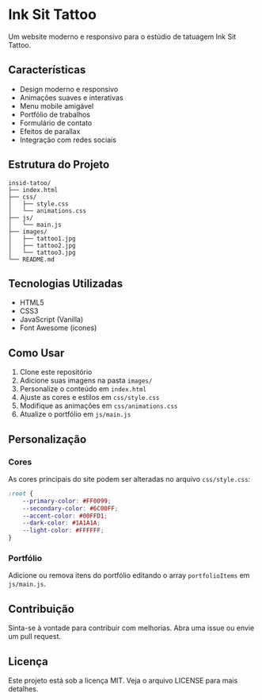 # Ink Sit Tattoo

Um website moderno e responsivo para o estúdio de tatuagem Ink Sit Tattoo.

## Características

- Design moderno e responsivo
- Animações suaves e interativas
- Menu mobile amigável
- Portfólio de trabalhos
- Formulário de contato
- Efeitos de parallax
- Integração com redes sociais

## Estrutura do Projeto

```
insid-tatoo/
├── index.html
├── css/
│   ├── style.css
│   └── animations.css
├── js/
│   └── main.js
├── images/
│   ├── tattoo1.jpg
│   ├── tattoo2.jpg
│   └── tattoo3.jpg
└── README.md
```

## Tecnologias Utilizadas

- HTML5
- CSS3
- JavaScript (Vanilla)
- Font Awesome (ícones)

## Como Usar

1. Clone este repositório
2. Adicione suas imagens na pasta `images/`
3. Personalize o conteúdo em `index.html`
4. Ajuste as cores e estilos em `css/style.css`
5. Modifique as animações em `css/animations.css`
6. Atualize o portfólio em `js/main.js`

## Personalização

### Cores

As cores principais do site podem ser alteradas no arquivo `css/style.css`:

```css
:root {
    --primary-color: #FF0099;
    --secondary-color: #6C00FF;
    --accent-color: #00FFD1;
    --dark-color: #1A1A1A;
    --light-color: #FFFFFF;
}
```

### Portfólio

Adicione ou remova itens do portfólio editando o array `portfolioItems` em `js/main.js`.

## Contribuição

Sinta-se à vontade para contribuir com melhorias. Abra uma issue ou envie um pull request.

## Licença

Este projeto está sob a licença MIT. Veja o arquivo LICENSE para mais detalhes. 
